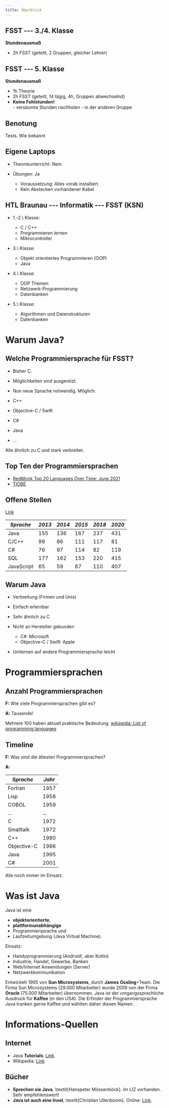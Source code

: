 ```yaml
---
title: Überblick
---
```




## FSST --- 3./4. Klasse

**Stundenausmaß**

- 2h FSST (geteilt, 2 Gruppen, gleicher Lehrer)



## FSST --- 5. Klasse

**Stundenausmaß**

- 1h Theorie
- 2h FSST (geteilt, 14 tägig, 4h, Gruppen abwechselnd)
- **Keine Fehlstunden!**	
		- versäumte Stunden nachholen
		- in der anderen Gruppe
	

## Benotung

Tests. Wie bekannt




## Eigene Laptops


- Theorieunterricht: Nein
- Übungen: Ja
	
	- Voraussetzung: Alles vorab installiert
	- Kein Abstecken vorhandener Kabel
	







## HTL Braunau --- Informatik --- FSST (KSN)

- 1.-2.\ Klasse: 
	
	- C / C++
	- Programmieren lernen
	- Mikrocontroller
	
- 3.\ Klasse: 
	
	- Objekt orientiertes Programmieren (OOP)
	- Java
	
- 4.\ Klasse: 
	
	- OOP Themen
	- Netzwerk-Programmierung
	- Datenbanken
	
- 5.\ Klasse: 
	
	- Algorithmen und Datenstrukturen
	- Datenbanken
	








# Warum Java?


## Welche Programmiersprache für FSST?


- Bisher C.
- Möglichkeiten sind ausgereizt.
- Nun neue Sprache notwendig. Möglich:

- C++
- Objective-C / Swift
- C#
- Java
- ...


Alle ähnlich zu C und stark verbreitet.




## Top Ten der Programmiersprachen

- [RedMonk Top 20 Languages Over Time: June 2021](https://redmonk.com/rstephens/2021/08/05/top-20-june-2021/)
- [TIOBE](http://www.tiobe.com/tiobe-index/)




## Offene Stellen

[Link](http://www.monster.at/)


*Sprache* | *2013* | *2014* | *2015* | *2018*  | *2020* 
--- | --- | --- | --- | --- | ---
Java  | 155 | 136 | 167 | 237 | 431
C/C++  | 99 | 86 | 111 | 117 | 81
C#  | 76 | 97 | 114 | 82 | 119
SQL  | 177 | 162 | 153 | 220 | 415
JavaScript | 65 | 59 | 87 | 110 | 407



## Warum Java

- Verbreitung (Firmen und Unis)
- Einfach erlernbar
- Sehr ähnlich zu C
- Nicht an Hersteller gebunden
	
	- C#: Microsoft
	- Objective-C / Swift: Apple
	
- Umlernen auf andere Programmiersprache leicht



# Programmiersprachen



## Anzahl Programmiersprachen

**F:** Wie viele Programmiersprachen gibt es?

**A:** Tausende!

Mehrere 100 haben aktuell praktische Bedeutung.
[wikipedia: List of programming languages](http://en.wikipedia.org/wiki/List_of_programming_languages)



## Timeline

**F:** Was sind die ältesten Programmiersprachen?

**A:**

*Sprache* | *Jahr*
--- | ---
Fortran | 1957 
Lisp | 1958 
COBOL | 1959 
... | ... 
C | 1972 
Smalltalk | 1972 
C++ | 1980 
Objective-C | 1986 
Java | 1995 
C# | 2001 

Alle noch immer im Einsatz.






# Was ist Java




Java ist eine 

- **objektorientierte**, 
- **plattformunabhängige** 
- Programmiersprache und 
- Laufzeitumgebung (Java Virtual Machine).

Einsatz:
- Handyprogrammierung (Android!, aber Kotlin)
- Industrie, Handel, Gewerbe, Banken
- Web/Internet Anwendungen (Server)
- Netzwerkkommunikation

Entwickelt 1995 von **Sun Microsystems**, durch **James Gosling**+Team.
Die Firma Sun Microsystems (29.000 Mitarbeiter) wurde 2009 von der Firma **Oracle** (75.000 Mitarbeiter) übernommen.
Java ist der umgangssprachliche Ausdruck für **Kaffee** (in den USA). Die Erfinder der Programmiersprache Java tranken gerne Kaffee und wählten daher diesen Namen.




# Informations-Quellen




## Internet

- Java **Tutorials**: [Link](http://download.oracle.com/javase/tutorial/)
- Wikipedia: [Link](http://de.wikipedia.org/wiki/Java_(Programmiersprache))



## Bücher

- **Sprechen sie Java**, \textit{Hanspeter Mössenböck}. Im LIZ vorhanden. Sehr empfehlenswert!
- **Java ist auch eine Insel**, \textit{Christian Ullenboom}. Online: [Link](http://openbook.rheinwerk-verlag.de/javainsel/).







